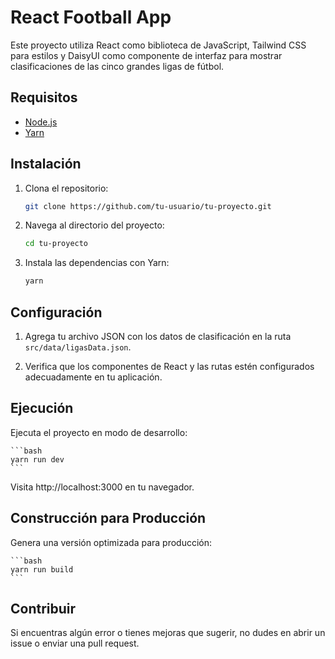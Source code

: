 # React Football App

Este proyecto utiliza React como biblioteca de JavaScript, Tailwind CSS para estilos y DaisyUI como componente de interfaz para mostrar clasificaciones de las cinco grandes ligas de fútbol.

## Requisitos

- [Node.js](https://nodejs.org/)
- [Yarn](https://yarnpkg.com/)

## Instalación

1. Clona el repositorio:

   ```bash
   git clone https://github.com/tu-usuario/tu-proyecto.git

2. Navega al directorio del proyecto:

    ```bash
    cd tu-proyecto

3. Instala las dependencias con Yarn:

    ```bash
    yarn

## Configuración

1. Agrega tu archivo JSON con los datos de clasificación en la ruta `src/data/ligasData.json`.

2. Verifica que los componentes de React y las rutas estén configurados adecuadamente en tu aplicación.

## Ejecución

Ejecuta el proyecto en modo de desarrollo:

    ```bash
    yarn run dev
    ```

Visita http://localhost:3000 en tu navegador.

## Construcción para Producción

Genera una versión optimizada para producción:

    ```bash
    yarn run build
    ```

## Contribuir

Si encuentras algún error o tienes mejoras que sugerir, no dudes en abrir un issue o enviar una pull request.

